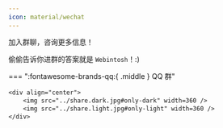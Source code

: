 ```yaml
---
icon: material/wechat
---
```


加入群聊，咨询更多信息！

偷偷告诉你进群的答案就是 `Webintosh`！:)

=== ":fontawesome-brands-qq:{ .middle } QQ 群"

    <div align="center">
        <img src="../share.dark.jpg#only-dark" width=360 />
        <img src="../share.light.jpg#only-light" width=360 />
    </div>
